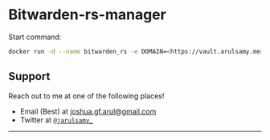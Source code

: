 # Bitwarden-rs-manager

Start command:

```bash
docker run -d --name bitwarden_rs -e DOMAIN=<https://vault.arulsamy.me> -v /bw-data/:/data/ -p 8881:80 bitwardenrs/server:latest
```

## Support

Reach out to me at one of the following places!

-   Email (Best) at joshua.gf.arul@gmail.com
-   Twitter at <a href="http://twitter.com/jarulsamy_" target="_blank">`@jarulsamy_`</a>

* * *
